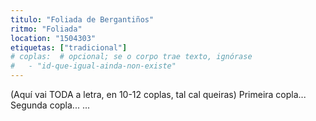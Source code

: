 ```yaml
---
titulo: "Foliada de Bergantiños"
ritmo: "Foliada"
location: "1504303"
etiquetas: ["tradicional"]
# coplas:  # opcional; se o corpo trae texto, ignórase
#   - "id-que-igual-ainda-non-existe"
---
```

(Aquí vai TODA a letra, en 10-12 coplas, tal cal queiras)
Primeira copla...
Segunda copla...
...